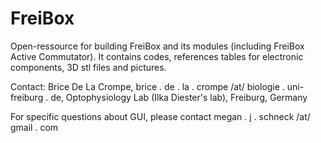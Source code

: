 # FreiBox
Open-ressource for building FreiBox and its modules (including FreiBox Active Commutator).
It contains codes, references tables for electronic components, 3D stl files and pictures.

Contact:
Brice De La Crompe,
brice . de . la . crompe /at/ biologie . uni-freiburg . de,
Optophysiology Lab (Ilka Diester's lab),
Freiburg, Germany


For specific questions about GUI, please contact megan . j . schneck /at/ gmail . com

